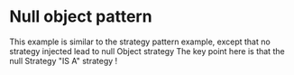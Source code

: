 # Null object pattern
This example is similar to the strategy pattern example, except that no strategy injected lead to null Object strategy
The key point here is that the null Strategy "IS A" strategy !